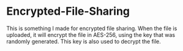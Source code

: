 # Encrypted-File-Sharing
This is something I made for encrypted file sharing. When the file is uploaded, it will encrypt the file in AES-256, using the key that was randomly generated. This key is also used to decrypt the file.
